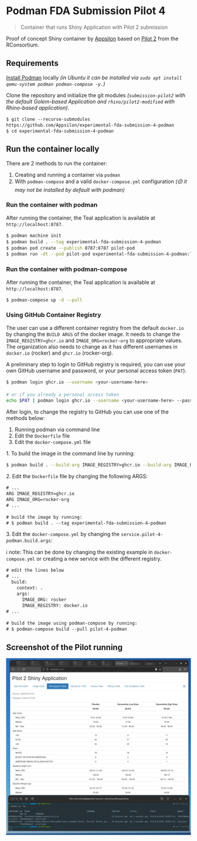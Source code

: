 # Podman FDA Submission Pilot 4

> Container that runs Shiny Application with Pilot 2 submission

Proof of concept Shiny container by [Appsilon](https://appsilon.com/) based on [Pilot 2](https://github.com/RConsortium/submissions-pilot2/) from the RConsortium.

## Requirements

[Install Podman](https://podman.io/docs/installation) locally _(in Ubuntu it can be installed via `sudo apt install qemu-system podman podman-compose -y.`)_

Clone the repository and initialize the git modules _(`submission-pilot2` with the default Golem-based Application and `rhino/pilot2-modified` with Rhino-based application)_.

```
$ git clone --recurse-submodules https://github.com/Appsilon/experimental-fda-submission-4-podman
$ cd experimental-fda-submission-4-podman
```

## Run the container locally

There are 2 methods to run the container:

1. Creating and running a container via `podman`
1. With `podman-compose` and a valid `docker-compose.yml` configuration _(🟡 it may not be installed by default with podman)_

### Run the container with podman

After running the container, the Teal application is available at `http://localhost:8787`.

```bash
$ podman machine init
$ podman build . --tag experimental-fda-submission-4-podman
$ podman pod create --publish 8787:8787 pilot-pod
$ podman run -dt --pod pilot-pod experimental-fda-submission-4-podman:latest
```

### Run the container with podman-compose

After running the container, the Teal application is available at `http://localhost:8787`.

```bash
$ podman-compose up -d --pull
```

### Using GitHub Container Registry

The user can use a different container registry from the default `docker.io` by changing the `BUILD ARGS` of the docker image.
It needs to change the `IMAGE_REGISTRY=ghcr.io` and `IMAGE_ORG=rocker-org` to appropriate values.
The organization also needs to change as it has different usernames in `docker.io` (rocker) and `ghcr.io` (rocker-org).

A preliminary step to login to GitHub registry is required, you can use your own GitHub username and password, or your personal access token (`PAT`).

```bash
$ podman login ghcr.io --username <your-username-here>

# or if you already a personal access token
echo $PAT | podman login ghcr.io --username <your-username-here> --password-stdin
```

After login, to change the registry to GitHub you can use one of the methods below:

1. Running podman via command line
2. Edit the `Dockerfile` file
3. Edit the `docker-compose.yml` file

1\. To build the image in the command line by running:

```bash
$ podman build . --build-arg IMAGE_REGISTRY=ghcr.io --build-arg IMAGE_ORG=rocker-org --tag experimental-fda-submission-4-podman
```

2\. Edit the `Dockerfile` file by changing the following ARGS:

```
# ...
ARG IMAGE_REGISTRY=ghcr.io
ARG IMAGE_ORG=rocker-org
# ...

# build the image by running:
# $ podman build . --tag experimental-fda-submission-4-podman
```

3\. Edit the `docker-compose.yml` by changing the `service.pilot-4-podman.build.args`:

ℹ️ note: This can be done by changing the existing example in `docker-compose.yml` or creating a new service with the different registry.

```
# edit the lines below
# ...
  build:
    context: .
    args:
      IMAGE_ORG: rocker
      IMAGE_REGISTRY: docker.io
# ...

# build the image using podman-compose by running:
# $ podman-compose build --pull pilot-4-podman
```

## Screenshot of the Pilot running

![Screen shot of the teal application running in the container](screenshot.png)
